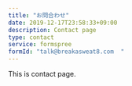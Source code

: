 ```yaml
---
title: "お問合わせ"
date: 2019-12-17T23:58:33+09:00
description: Contact page
type: contact
service: formspree
formId: "talk@breakasweat8.com	"
---
```


This is contact page.